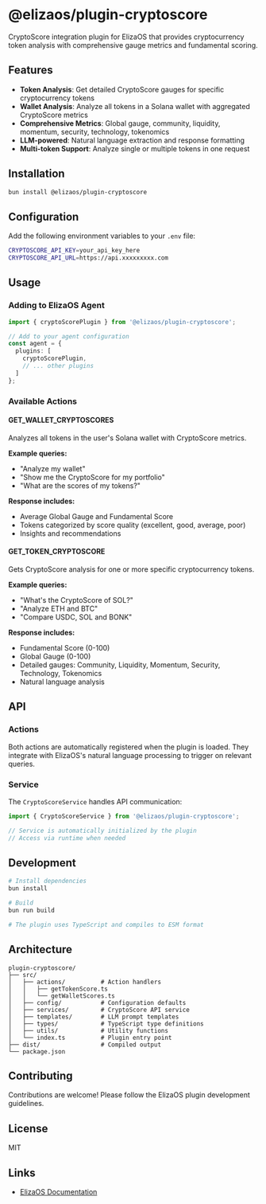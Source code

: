 # @elizaos/plugin-cryptoscore

CryptoScore integration plugin for ElizaOS that provides cryptocurrency token analysis with comprehensive gauge metrics and fundamental scoring.

## Features

- **Token Analysis**: Get detailed CryptoScore gauges for specific cryptocurrency tokens
- **Wallet Analysis**: Analyze all tokens in a Solana wallet with aggregated CryptoScore metrics
- **Comprehensive Metrics**: Global gauge, community, liquidity, momentum, security, technology, tokenomics
- **LLM-powered**: Natural language extraction and response formatting
- **Multi-token Support**: Analyze single or multiple tokens in one request

## Installation

```bash
bun install @elizaos/plugin-cryptoscore
```

## Configuration

Add the following environment variables to your `.env` file:

```bash
CRYPTOSCORE_API_KEY=your_api_key_here
CRYPTOSCORE_API_URL=https://api.xxxxxxxxx.com
```

## Usage

### Adding to ElizaOS Agent

```typescript
import { cryptoScorePlugin } from '@elizaos/plugin-cryptoscore';

// Add to your agent configuration
const agent = {
  plugins: [
    cryptoScorePlugin,
    // ... other plugins
  ]
};
```

### Available Actions

#### GET_WALLET_CRYPTOSCORES

Analyzes all tokens in the user's Solana wallet with CryptoScore metrics.

**Example queries:**
- "Analyze my wallet"
- "Show me the CryptoScore for my portfolio"
- "What are the scores of my tokens?"

**Response includes:**
- Average Global Gauge and Fundamental Score
- Tokens categorized by score quality (excellent, good, average, poor)
- Insights and recommendations

#### GET_TOKEN_CRYPTOSCORE

Gets CryptoScore analysis for one or more specific cryptocurrency tokens.

**Example queries:**
- "What's the CryptoScore of SOL?"
- "Analyze ETH and BTC"
- "Compare USDC, SOL and BONK"

**Response includes:**
- Fundamental Score (0-100)
- Global Gauge (0-100)
- Detailed gauges: Community, Liquidity, Momentum, Security, Technology, Tokenomics
- Natural language analysis

## API

### Actions

Both actions are automatically registered when the plugin is loaded. They integrate with ElizaOS's natural language processing to trigger on relevant queries.

### Service

The `CryptoScoreService` handles API communication:

```typescript
import { CryptoScoreService } from '@elizaos/plugin-cryptoscore';

// Service is automatically initialized by the plugin
// Access via runtime when needed
```

## Development

```bash
# Install dependencies
bun install

# Build
bun run build

# The plugin uses TypeScript and compiles to ESM format
```

## Architecture

```
plugin-cryptoscore/
├── src/
│   ├── actions/          # Action handlers
│   │   ├── getTokenScore.ts
│   │   └── getWalletScores.ts
│   ├── config/           # Configuration defaults
│   ├── services/         # CryptoScore API service
│   ├── templates/        # LLM prompt templates
│   ├── types/            # TypeScript type definitions
│   ├── utils/            # Utility functions
│   └── index.ts          # Plugin entry point
├── dist/                 # Compiled output
└── package.json
```

## Contributing

Contributions are welcome! Please follow the ElizaOS plugin development guidelines.

## License

MIT

## Links

- [ElizaOS Documentation](https://github.com/elizaos/eliza)
